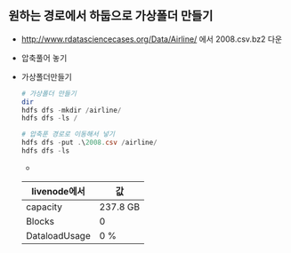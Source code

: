 ## 원하는 경로에서 하둡으로 가상폴더 만들기
- http://www.rdatasciencecases.org/Data/Airline/ 에서 2008.csv.bz2 다운
- 압축풀어 놓기

- 가상폴더만들기
    ```powershell
    # 가상폴더 만들기
    dir 
    hdfs dfs -mkdir /airline/
    hdfs dfs -ls / 
    
    # 압축푼 경로로 이동해서 넣기
    hdfs dfs -put .\2008.csv /airline/
    hdfs dfs -ls
    
    ```
    - 
    livenode에서|값
    ---|---
    capacity|237.8 GB 
    Blocks|0
    DataloadUsage|0 %

